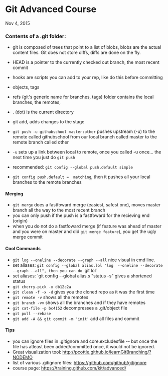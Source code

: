 
# Git Advanced Course
Nov 4, 2015

### Contents of a .git folder:
- git is composed of trees that point to a list of blobs, blobs are the actual content files.  Git does not store diffs, diffs are done on the fly.
- HEAD is a pointer to the currently checked out branch, the most recent commit
- hooks are scripts you can add to your rep, like do this before committing
- objects, tags
- refs (git's generic name for branches, tags) folder contains the local branches, the remotes, 


- . (dot) is the current directory
- git add, adds changes to the stage

- `git push -u githubschool master:other` pushes upstream (-u) to the remote called githubschool from our local branch called master to the remote branch called other
- `-u` sets up a link between local to remote, once you called -u once... the next time you just do `git push`

- recommended: `git config --global push.default simple`
- `git config push.default =  matching`, then it pushes all your local branches to the remote branches

#### Merging
- `git merge` does a fastfoward merge (easiest, safest one), moves master branch all the way to the most recent branch
- you can only push if the push is a fastfoward for the recieving end (origin) 
- when you do not do a fastfoward merge (if feature was ahead of master and you were on master and did `git merge feature`), you get the ugly merge commit 

#### Cool Commands
- `git log --oneline --decorate --graph --all` nice visual in cmd line.
- set aliases: `git config --global alias.lol "log  --oneline --decorate --graph --all", then you can do `git lol`
- set aliases: `git config --global alias.s "status -s" gives a shortened status
- `git cherry-pick -x db12c2a`
- `git clean -f -x -d` gives you the cloned repo as it was the first time 
- `git remote -v` shows all the remotes 
- `git branch -vv` shows all the branches and if they have remotes
- `git cat-file -p bc4152` decompresses a .git/object file
- `git pull --rebase`
- `git add -A && git commit -m 'init'` add all files and commit

#### Tips
- you can ignore files in .gitignore and core.excludesfile  -- but once the file has atleast been added/committed once, it would not be ignored.  
- Great visualization tool: http://pcottle.github.io/learnGitBranching/?NODEMO
- list of various .gitignore files: https://github.com/github/gitignore
- course page: https://training.github.com/kit/advanced/

